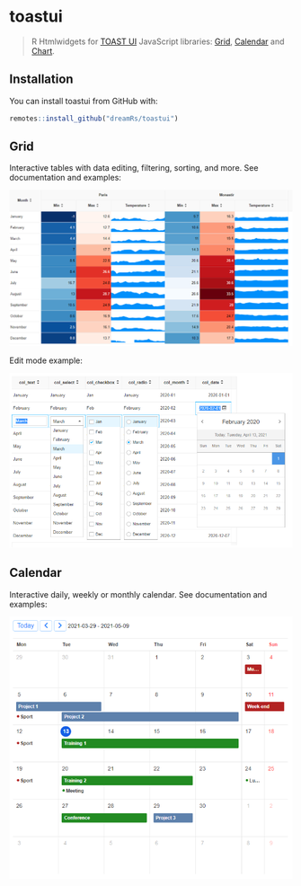 # toastui

> R Htmlwidgets for [TOAST UI](https://ui.toast.com/) JavaScript libraries: [Grid](https://ui.toast.com/tui-grid), [Calendar](https://ui.toast.com/tui-calendar) and [Chart](https://ui.toast.com/tui-chart).

<!-- badges: start -->
<!-- badges: end -->


## Installation

You can install toastui from GitHub with:

``` r
remotes::install_github("dreamRs/toastui")
```

## Grid

Interactive tables with data editing, filtering, sorting, and more. See documentation and examples:

![](man/figures/grid.png)

Edit mode example:

![](man/figures/grid-edit.png)


## Calendar

Interactive daily, weekly or monthly calendar. See documentation and examples:

![](man/figures/calendar.png)

